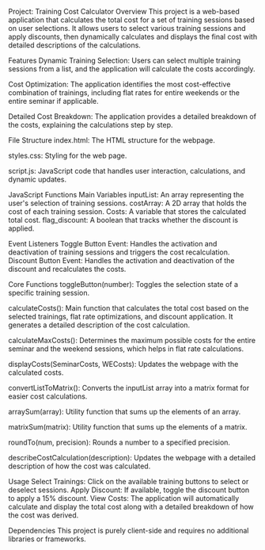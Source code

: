 Project: Training Cost Calculator
Overview
This project is a web-based application that calculates the total cost for a set of training sessions based on user selections. It allows users to select various training sessions and apply discounts, then dynamically calculates and displays the final cost with detailed descriptions of the calculations.

Features
Dynamic Training Selection: Users can select multiple training sessions from a list, and the application will calculate the costs accordingly.

Cost Optimization: The application identifies the most cost-effective combination of trainings, including flat rates for entire weekends or the entire seminar if applicable.

Detailed Cost Breakdown: The application provides a detailed breakdown of the costs, explaining the calculations step by step.

File Structure
index.html: The HTML structure for the webpage.

styles.css: Styling for the web page.

script.js: JavaScript code that handles user interaction, calculations, and dynamic updates.

JavaScript Functions
Main Variables
inputList: An array representing the user's selection of training sessions.
costArray: A 2D array that holds the cost of each training session.
Costs: A variable that stores the calculated total cost.
flag_discount: A boolean that tracks whether the discount is applied.

Event Listeners
Toggle Button Event: Handles the activation and deactivation of training sessions and triggers the cost recalculation.
Discount Button Event: Handles the activation and deactivation of the discount and recalculates the costs.

Core Functions
toggleButton(number): Toggles the selection state of a specific training session.

calculateCosts(): Main function that calculates the total cost based on the selected trainings, flat rate optimizations, and discount application. It generates a detailed description of the cost calculation.

calculateMaxCosts(): Determines the maximum possible costs for the entire seminar and the weekend sessions, which helps in flat rate calculations.

displayCosts(SeminarCosts, WECosts): Updates the webpage with the calculated costs.

convertListToMatrix(): Converts the inputList array into a matrix format for easier cost calculations.

arraySum(array): Utility function that sums up the elements of an array.

matrixSum(matrix): Utility function that sums up the elements of a matrix.

roundTo(num, precision): Rounds a number to a specified precision.

describeCostCalculation(description): Updates the webpage with a detailed description of how the cost was calculated.

Usage
Select Trainings: Click on the available training buttons to select or deselect sessions.
Apply Discount: If available, toggle the discount button to apply a 15% discount.
View Costs: The application will automatically calculate and display the total cost along with a detailed breakdown of how the cost was derived.

Dependencies
This project is purely client-side and requires no additional libraries or frameworks.
